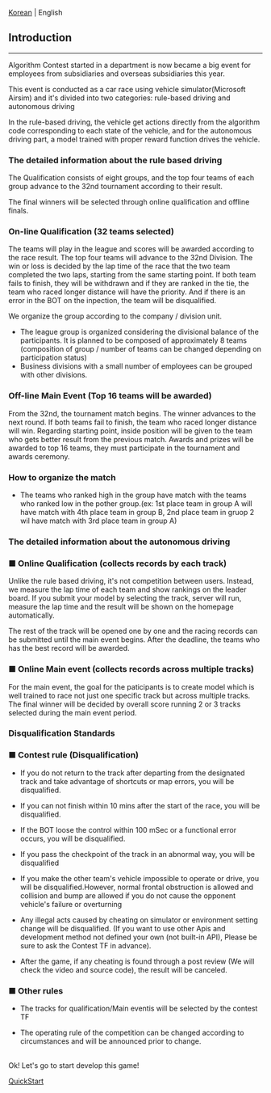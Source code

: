 [Korean](./README.md) | English

## Introduction  
------------------------
Algorithm Contest started in a department is now became a big event for employees from subsidiaries and overseas subsidiaries this year.

This event is conducted as a car race using vehicle simulator(Microsoft Airsim) and it's divided into two categories: rule-based driving and autonomous driving

In the rule-based driving, the vehicle get actions directly from the algorithm code corresponding to each state of the vehicle, and for the autonomous driving part, a model trained with proper reward function drives the vehicle.


### The detailed information about the rule based driving



The Qualification consists of eight groups, and the top four teams of each group advance to the 32nd tournament according to their result.

The final winners will be selected through online qualification and offline finals.



### On-line Qualification (32 teams selected)

The teams will play in the league and scores will be awarded according to the race result. The top four teams will advance to the 32nd Division. The win or loss is decided by the lap time of the race that the two team completed the two laps, starting from the same starting point. If both team fails to finish, they will be withdrawn and if they are ranked in the tie, the team who raced longer distance will have the priority. And if there is an error in the BOT on the inpection, the team will be disqualified.

We organize the group according to the company / division unit.

- The league group is organized considering the divisional balance of the participants. It is planned to be composed of approximately 8 teams (composition of group / number of teams can be changed depending on participation status)
- Business divisions with a small number of employees can be grouped with other divisions.


### Off-line Main Event (Top 16 teams will be awarded)

From the 32nd, the tournament match begins. The winner advances to the next round. If both teams fail to finish, the team who raced longer distance will win. Regarding starting point, inside position will be given to the team who gets better result from the previous match. Awards and prizes will be awarded to top 16 teams, they must participate in the tournament and awards ceremony.



### How to organize the match

- The teams who ranked high in the group have match with the teams who ranked low in the pother group.(ex: 1st place team in group A will have match with 4th place team in group B, 2nd place team in gruop 2 wil have match with 3rd place team in group A)






### The detailed information about the autonomous driving




### ■ Online Qualification (collects records by each track)

Unlike the rule based driving, it's not competition between users. Instead, we measure the lap time of each team and show rankings on the leader board. If you submit your model by selecting the track, server will run, measure the lap time and the result will be shown on the homepage automatically.

The rest of the track will be opened one by one and the racing records can be submitted until the main event begins. After the deadline, the teams who has the best record will be awarded.




### ■ Online Main event (collects records across multiple tracks)

For the main event, the goal for the paticipants is to create model which is well trained to race not just one specific track but across multiple tracks. The final winner will be decided by overall score running 2 or 3 tracks selected during the main event period.




### Disqualification Standards



### ■ Contest rule (Disqualification)

- If you do not return to the track after departing from the designated track and take advantage of shortcuts or map errors, you will be disqualified.

- If you can not finish within 10 mins after the start of the race, you will be disqualified.

- If the BOT loose the control within 100 mSec or a functional error occurs, you will be disqualified.

- If you pass the checkpoint of the track in an abnormal way, you will be disqualified

- If you make the other team's vehicle impossible to operate or drive, you will be disqualified.However, normal frontal obstruction is allowed and collision and bump are allowed if you do not cause the opponent vehicle's failure or overturning

- Any illegal acts caused by cheating on simulator or environment setting change will be disqualified. (If you want to use other Apis and development method not defined your own (not built-in API), Please be sure to ask the Contest TF in advance).

- After the game, if any cheating is found through a post review (We will check the video and source code), the result will be canceled.



### ■ Other rules

- The tracks for qualification/Main eventis will be selected by the contest TF

- The operating rule of the competition can be changed according to circumstances and will be announced prior to change.

<br>
Ok! Let's go to start develop this game! 

[QuickStart](./QuickStart/Readme_Eng.md)

